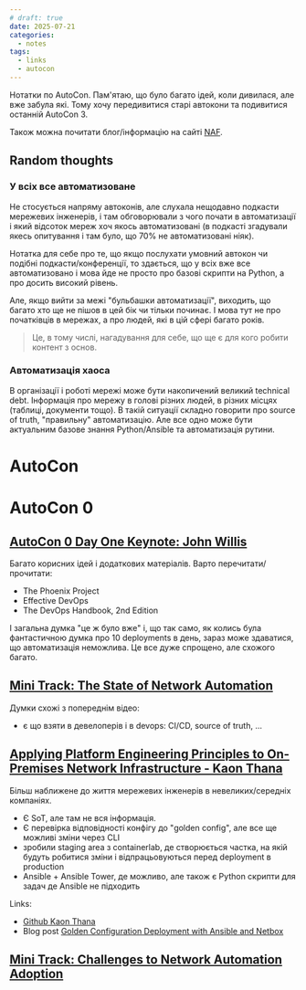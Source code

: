 ```yaml
---
# draft: true 
date: 2025-07-21
categories:
  - notes
tags:
  - links
  - autocon
---
```


Нотатки по AutoCon. Пам'ятаю, що було багато ідей, коли дивилася, але вже забула які.
Тому хочу передивитися старі автокони та подивитися останній AutoCon 3.

<!-- more -->


Також можна почитати блог/інформацію на сайті [NAF](https://networkautomation.forum/).

## Random thoughts

### У всіх все автоматизоване

Не стосується напряму автоконів, але слухала нещодавно подкасти мережевих
інженерів, і там обговорювали з чого почати в автоматизації і який відсоток
мереж хоч якось автоматизовані (в подкасті згадували якесь опитування і там
було, що 70% не автоматизовані ніяк). 

Нотатка для себе про те, що якщо послухати умовний автокон чи подібні
подкасти/конференції, то здається, що у всіх вже все автоматизовано і мова йде
не просто про базові скрипти на Python, а про досить високий рівень.

Але, якщо вийти за межі "бульбашки автоматизації", виходить, що багато хто ще
не пішов в цей бік чи тільки починає. І мова тут не про початківців в мережах,
а про людей, які в цій сфері багато років.

> Це, в тому числі, нагадування для себе, що ще є для кого робити контент з основ.

### Автоматизація хаоса

В організації і роботі мережі може бути накопичений великий technical debt.
Інформація про мережу в голові різних людей, в різних місцях (таблиці,
документи тощо).  В такій ситуації складно говорити про source of truth,
"правильну" автоматизацію.  Але все одно може бути актуальним базове знання
Python/Ansible та автоматизація рутини.

# AutoCon

# AutoCon 0

## [AutoCon 0 Day One Keynote: John Willis](https://www.youtube.com/watch?v=S2atmZlASAs&list=PLP6VWb4PEbEo4i47JpOykMCM-qt2SpO9r&index=4)

Багато корисних ідей і додаткових матеріалів.
Варто перечитати/прочитати:

* The Phoenix Project
* Effective DevOps
* The DevOps Handbook, 2nd Edition

І загальна думка "це ж було вже" і, що так само, як колись була фантастичною думка
про 10 deployments в день, зараз може здаватися, що автоматизація неможлива.
Це все дуже спрощено, але схожого багато.

## [Mini Track: The State of Network Automation](https://youtu.be/o41VuaI3_R4?si=cEI0uCWSZy4TlhvX)

Думки схожі з попереднім відео:

* є що взяти в девелоперів і в devops: CI/CD, source of truth, ... 

## [Applying Platform Engineering Principles to On-Premises Network Infrastructure - Kaon Thana](https://youtu.be/nlDrSzzzybE?si=I-ShuOvYbnDktoa3)

Більш наближене до життя мережевих інженерів в невеликих/середніх компаніях.

* Є SoT, але там не вся інформація.
* Є перевірка відповідності конфігу до "golden config", але все ще можливі
  зміни через CLI
* зробили staging area з containerlab, де створюється частка, на якій будуть
  робитися зміни і відпрацьовуються перед deployment в production
* Ansible + Ansible Tower, де можливо, але також є Python скрипти для задач де
  Ansible не підходить

Links:

* [Github Kaon Thana](https://github.com/kaon1/golden-config-engine/tree/main)
* Blog post [Golden Configuration Deployment with Ansible and Netbox](https://kaonbytes.com/p/golden-configuration-deployment-with-ansible-and-netbox/)

## [Mini Track: Challenges to Network Automation Adoption](https://youtu.be/epGa0tMDfrQ?si=t546v7_HnuJFbJAa)

